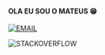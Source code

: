 #### OLA EU SOU O MATEUS 😁

[![EMAIL](https://img.shields.io/badge/Gmail-D14836?style=for-the-badge&logo=gmail&logoColor=white)](c)

![STACKOVERFLOW](https://aleen42.github.io/badges/src/stackoverflow.svg)
